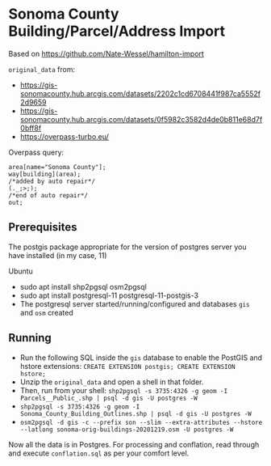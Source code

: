# Sonoma County Building/Parcel/Address Import

Based on https://github.com/Nate-Wessel/hamilton-import

`original_data` from:
- https://gis-sonomacounty.hub.arcgis.com/datasets/2202c1cd6708441f987ca5552f2d9659
- https://gis-sonomacounty.hub.arcgis.com/datasets/0f5982c3582d4de0b811e68d7f0bff8f
- https://overpass-turbo.eu/

Overpass query:

```
area[name="Sonoma County"];
way[building](area);
/*added by auto repair*/
(._;>;);
/*end of auto repair*/
out;
```

## Prerequisites

The postgis package appropriate for the version of postgres server you have installed (in my case, 11)

Ubuntu
- sudo apt install shp2pgsql osm2pgsql
- sudo apt install postgresql-11 postgresql-11-postgis-3
- The postgresql server started/running/configured and databases `gis` and `osm` created

## Running

- Run the following SQL inside the `gis` database to enable the PostGIS and hstore extensions: `CREATE EXTENSION postgis; CREATE EXTENSION hstore;`
- Unzip the `original_data` and open a shell in that folder.
- Then, run from your shell: `shp2pgsql -s 3735:4326 -g geom -I Parcels__Public_.shp | psql -d gis -U postgres -W`
- `shp2pgsql -s 3735:4326 -g geom -I Sonoma_County_Building_Outlines.shp | psql -d gis -U postgres -W`
- `osm2pgsql -d gis -c --prefix son --slim --extra-attributes --hstore --latlong sonoma-orig-buildings-20201219.osm -U postgres -W`

Now all the data is in Postgres. For processing and conflation, read through and execute `conflation.sql` as per your comfort level.
